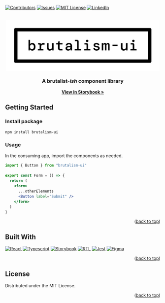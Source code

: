 <a name="readme-top"></a>

[![Contributors][contributors-shield]][contributors-url]
[![Issues][issues-shield]][issues-url]
[![MIT License][license-shield]][license-url]
[![LinkedIn][linkedin-shield]][linkedin-url]

<br />
<div style='display: flex; justify-content: center; align-items: center;'>
  <img src='./assets/readme-logo.svg' width='500'>
</div>
<h3 style='text-align: center'>A brutalist-<em>ish</em> component library</h3>
<a href="https://brutalism-ui.vercel.app/?path=/docs/form-elements-input--docs" style='display: block; text-align: center'><strong>View in Storybook »</strong></a>
<!-- <br />
<a href="#">View Demo »</a>
<br /> -->

## Getting Started

### Install package

```sh
npm install brutalism-ui
```

### Usage

In the consuming app, import the components as needed.

```jsx
import { Button } from "brutalism-ui"

export const Form = () => {
  return (
    <form>
      ...otherElements
      <Button label="Submit" />
    </form>
  )
}
```

<p align="right">(<a href="#readme-top">back to top</a>)</p>

## Built With

[![React][React.js]][React-url]
[![Typescript][Typescript]][Typescript-url]
[![Storybook][Storybook.js]][Storybook-url]
[![RTL][RTL]][RTL-url]
[![Jest][Jest]][Jest-url]
[![Figma][Figma]][Figma-url]

<p align="right">(<a href="#readme-top">back to top</a>)</p>

## License

Distributed under the MIT License.

<p align="right">(<a href="#readme-top">back to top</a>)</p>

[contributors-shield]: https://img.shields.io/github/contributors/recondesigns/brutalism-ui.svg?style=for-the-badge
[contributors-url]: https://github.com/recondesigns/
[issues-shield]: https://img.shields.io/github/issues/recondesigns/brutalism-ui.svg?style=for-the-badge
[issues-url]: https://github.com/recondesigns/brutalism-ui/issues
[license-shield]: https://img.shields.io/github/license/recondesigns/brutalism-ui.svg?style=for-the-badge
[license-url]: https://github.com/recondesigns/brutalism-ui/blob/main/LICENSE.txt
[linkedin-shield]: https://img.shields.io/badge/-LinkedIn-black.svg?style=for-the-badge&logo=linkedin&colorB=555
[linkedin-url]: https://www.linkedin.com/in/stedman/
[React.js]: https://img.shields.io/badge/React-20232A?style=for-the-badge&logo=react&logoColor=61DAFB
[React-url]: https://reactjs.org/
[Typescript]: https://img.shields.io/badge/TypeScript-007ACC?style=for-the-badge&logo=typescript&logoColor=white
[Typescript-url]: https://www.typescriptlang.org/
[Storybook.js]: https://img.shields.io/badge/storybook-FF4785?style=for-the-badge&logo=storybook&logoColor=white
[Storybook-url]: https://storybook.js.org/
[Jest]: https://img.shields.io/badge/Jest-C21325?style=for-the-badge&logo=jest&logoColor=white
[Jest-url]: https://jestjs.io/
[RTL]: https://img.shields.io/badge/testing%20library-323330?style=for-the-badge&logo=testing-library&logoColor=red
[RTL-url]: https://testing-library.com/docs/react-testing-library/intro/
[Figma]: https://img.shields.io/badge/Figma-F24E1E?style=for-the-badge&logo=figma&logoColor=white
[Figma-url]: https://www.figma.com/
